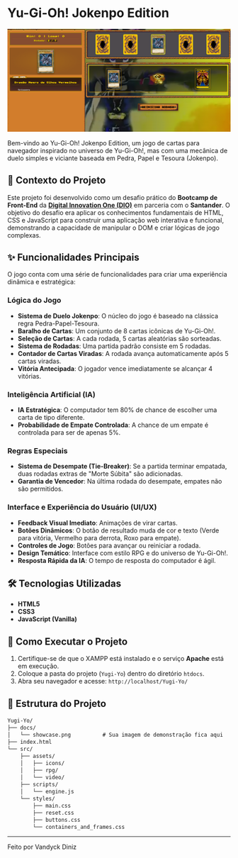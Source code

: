 # Yu-Gi-Oh! Jokenpo Edition

![Demonstração do Jogo](./docs/showcase.png)

Bem-vindo ao Yu-Gi-Oh! Jokenpo Edition, um jogo de cartas para navegador inspirado no universo de Yu-Gi-Oh!, mas com uma mecânica de duelo simples e viciante baseada em Pedra, Papel e Tesoura (Jokenpo).

## 🎯 Contexto do Projeto

Este projeto foi desenvolvido como um desafio prático do **Bootcamp de Front-End** da **[Digital Innovation One (DIO)](https://www.dio.me/)** em parceria com o **Santander**. O objetivo do desafio era aplicar os conhecimentos fundamentais de HTML, CSS e JavaScript para construir uma aplicação web interativa e funcional, demonstrando a capacidade de manipular o DOM e criar lógicas de jogo complexas.

## ✨ Funcionalidades Principais

O jogo conta com uma série de funcionalidades para criar uma experiência dinâmica e estratégica:

### Lógica do Jogo

- **Sistema de Duelo Jokenpo**: O núcleo do jogo é baseado na clássica regra Pedra-Papel-Tesoura.
- **Baralho de Cartas**: Um conjunto de 8 cartas icônicas de Yu-Gi-Oh!.
- **Seleção de Cartas**: A cada rodada, 5 cartas aleatórias são sorteadas.
- **Sistema de Rodadas**: Uma partida padrão consiste em 5 rodadas.
- **Contador de Cartas Viradas**: A rodada avança automaticamente após 5 cartas viradas.
- **Vitória Antecipada**: O jogador vence imediatamente se alcançar 4 vitórias.

### Inteligência Artificial (IA)

- **IA Estratégica**: O computador tem 80% de chance de escolher uma carta de tipo diferente.
- **Probabilidade de Empate Controlada**: A chance de um empate é controlada para ser de apenas 5%.

### Regras Especiais

- **Sistema de Desempate (Tie-Breaker)**: Se a partida terminar empatada, duas rodadas extras de "Morte Súbita" são adicionadas.
- **Garantia de Vencedor**: Na última rodada do desempate, empates não são permitidos.

### Interface e Experiência do Usuário (UI/UX)

- **Feedback Visual Imediato**: Animações de virar cartas.
- **Botões Dinâmicos**: O botão de resultado muda de cor e texto (Verde para vitória, Vermelho para derrota, Roxo para empate).
- **Controles de Jogo**: Botões para avançar ou reiniciar a rodada.
- **Design Temático**: Interface com estilo RPG e do universo de Yu-Gi-Oh!.
- **Resposta Rápida da IA**: O tempo de resposta do computador é ágil.

## 🛠️ Tecnologias Utilizadas

- **HTML5**
- **CSS3**
- **JavaScript (Vanilla)**

## 🚀 Como Executar o Projeto

1.  Certifique-se de que o XAMPP está instalado e o serviço **Apache** está em execução.
2.  Coloque a pasta do projeto (`Yugi-Yo`) dentro do diretório `htdocs`.
3.  Abra seu navegador e acesse: `http://localhost/Yugi-Yo/`

## 📁 Estrutura do Projeto

```
Yugi-Yo/
├── docs/
│   └── showcase.png          # Sua imagem de demonstração fica aqui
├── index.html
└── src/
    ├── assets/
    │   ├── icons/
    │   ├── rpg/
    │   └── video/
    ├── scripts/
    │   └── engine.js
    └── styles/
        ├── main.css
        ├── reset.css
        ├── buttons.css
        └── containers_and_frames.css
```

---

Feito por Vandyck Diniz

